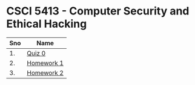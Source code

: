 # CSCI 5413 - Computer Security and Ethical Hacking

| Sno | Name                                   |
| --- | -------------------------------------- |
| 1.  | [Quiz 0](quiz_0/quiz_0.md)             |
| 2.  | [Homework 1](homework_1/homework_1.md) |
| 3.  | [Homework 2](homework_2/homework_2.md) |
